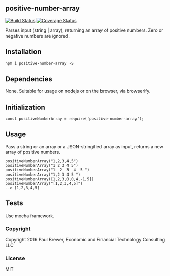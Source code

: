 positive-number-array
----------
[![Build Status](https://travis-ci.org/DrPaulBrewer/positive-number-array.svg?branch=master)](https://travis-ci.org/DrPaulBrewer/positive-number-array)
[![Coverage Status](https://coveralls.io/repos/github/DrPaulBrewer/positive-number-array/badge.svg?branch=master)](https://coveralls.io/github/DrPaulBrewer/positive-number-array?branch=master)



Parses input (string | array), returning an array of positive numbers.  Zero or negative numbers are ignored.

## Installation

`npm i positive-number-array -S`

## Dependencies

None.  Suitable for usage on nodejs or on the browser, via browserify.

## Initialization

`const positiveNumberArray = require('positive-number-array');`

## Usage

Pass a string or an array or a JSON-stringified array as input, returns a new array of positive numbers.

```
positiveNumberArray("1,2,3,4,5")
positiveNumberArray("1 2 3 4 5")
positiveNumberArray("1  2  3  4  5 ")
positiveNumberArray("1,2 3 4 5 ")
positiveNumberArray([1,2,3,0,0,4,-1,5])
positiveNumberArray("[1,2,3,4,5]")
--> [1,2,3,4,5]
```

## Tests

Use mocha framework.

### Copyright

Copyright 2016 Paul Brewer, Economic and Financial Technology Consulting LLC

### License

MIT

